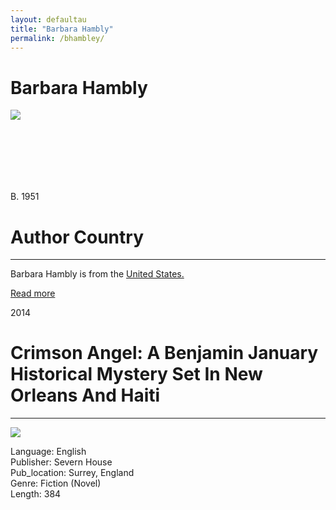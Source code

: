 ```yaml
---
layout: defaultau
title: "Barbara Hambly"
permalink: /bhambley/
---
```

<!-- partial:index.partial.html -->
<div class="content">
    <h1>Barbara Hambly</h1>
    <div class="quote">
        <div><img src="https://library.ucr.edu/sites/default/files/styles/collection_node/public/collection-images/Barbara%20Hambly%202YRl_635%20large.jpg?itok=GnaAHxCY" class="logo"></div>
    </div>
    <div class="timeline">
        <div style="padding-bottom:100px;"></div>
        <div class="block">
            <div class="date right"><p class="right">B. 1951</p></div>
            <div class="dot"></div>
            <div class="left first">
            <div class="author_country">
                <h1>Author Country</h1><hr>
          <div class="aclocation">  <p>Barbara Hambly is from the <a href="{{ site.baseurl }}/1">United States.</a></p></div>
                <div class="acreadmore"><a href="https://en.wikipedia.org/wiki/Barbara_Hambly" target="_blank">Read more</a></div>
            </div>
            </div>
        </div>
        <div class="block">
            <div class="date left"><p class="left">2014</p></div>
            <div class="dot"></div>
            <div class="right">
                <h1>Crimson Angel: A Benjamin January Historical Mystery Set In New Orleans And Haiti</h1><hr>
                <p><img src="https://m.media-amazon.com/images/I/511tf-kFHsL._SY264_BO1,204,203,200_QL40_ML2_.jpg"></p>
                <p>
                Language: English<br/>
                Publisher: Severn House<br/>
                Pub_location: Surrey, England<br/>
                Genre: Fiction (Novel)<br/>
                Length: 384 <br/>                   </p>
            </div>
        </div>
  <!-- partial -->
<script src='https://cdnjs.cloudflare.com/ajax/libs/jquery/3.1.1/jquery.min.js'></script><script  src="{{ site.baseurl }}/assets/js/authorscript.js"></script>